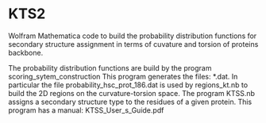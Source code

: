 # KTS2
Wolfram Mathematica code to build the probability distribution functions for secondary structure assignment in terms of cuvature and torsion of proteins backbone.

The probability distribution functions are build by the program scoring_sytem_construction
This program generates the files: *.dat. In particular the file probability_hsc_prot_186.dat is used by regions_kt.nb to build the 2D regions on the curvature-torsion space.
The program KTSS.nb assigns a secondary structure type to the residues of a given protein. This program has a manual: KTSS_User_s_Guide.pdf

